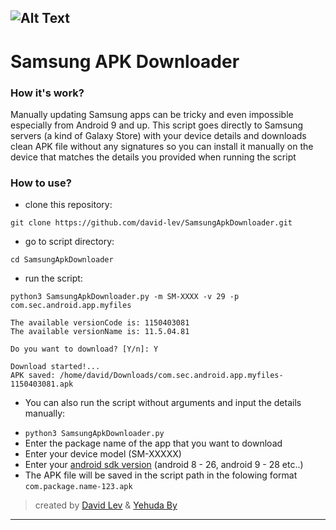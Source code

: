 ![Alt Text](https://i.imgur.com/JSazRzr.gif)
---
# Samsung APK Downloader

### How it's work?
Manually updating Samsung apps can be tricky and even impossible especially from Android 9 and up.
This script goes directly to Samsung servers (a kind of Galaxy Store) with your device details and downloads clean APK file without any signatures so you can install it manually on the device that matches the details you provided when running the script

### How to use?
- clone this repository:
```
git clone https://github.com/david-lev/SamsungApkDownloader.git
```
- go to script directory:
```
cd SamsungApkDownloader
```
- run the script:
```shell
python3 SamsungApkDownloader.py -m SM-XXXX -v 29 -p com.sec.android.app.myfiles
```
```
The available versionCode is: 1150403081
The available versionName is: 11.5.04.81

Do you want to download? [Y/n]: Y

Download started!...
APK saved: /home/david/Downloads/com.sec.android.app.myfiles-1150403081.apk
```
* You can also run the script without arguments and input the details manually:
 - ``python3 SamsungApkDownloader.py``
- Enter the package name of the app that you want to download
- Enter your device model (SM-XXXXX)
- Enter your [android sdk version](https://source.android.com/setup/start/build-numbers#platform-code-names-versions-api-levels-and-ndk-releases) (android 8 - 26, android 9 - 28 etc..)
- The APK file will be saved in the script path in the folowing format ``com.package.name-123.apk``

> created by [David Lev](https://linktr.ee/davidlev) & [Yehuda By](https://t.me/m100achuzbots)
---
